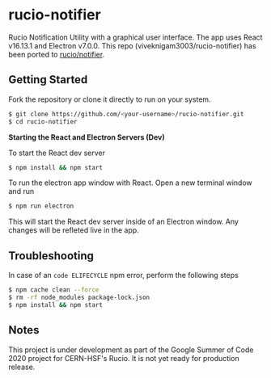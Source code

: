 # rucio-notifier
Rucio Notification Utility with a graphical user interface.
The app uses React v16.13.1 and Electron v7.0.0.
This repo (viveknigam3003/rucio-notifier) has been ported to [rucio/notifier](https://github.com/rucio/notifier).

## Getting Started
Fork the repository or clone it directly to run on your system.

```BASH
$ git clone https://github.com/<your-username>/rucio-notifier.git
$ cd rucio-notifier
```

__Starting the React and Electron Servers (Dev)__

To start the React dev server

```BASH
$ npm install && npm start
```

To run the electron app window with React. Open a new terminal window and run

```BASH
$ npm run electron
```

This will start the React dev server inside of an Electron window. Any changes will be refleted live in the app.

## Troubleshooting

In case of an `code ELIFECYCLE` npm error, perform the following steps

```BASH
$ npm cache clean --force
$ rm -rf node_modules package-lock.json
$ npm install && npm start
```

## Notes

This project is under development as part of the Google Summer of Code 2020 project for CERN-HSF's Rucio.
It is not yet ready for production release.
